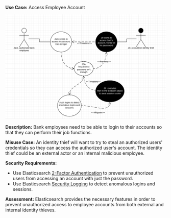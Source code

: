 **Use Case:** Access Employee Account

![Use Case 1](./Images/UseCase1.png)  

**Description:** Bank employees need to be able to login to their accounts so that they can perform their job functions.

  

**Misuse Case:** An identity thief will want to try to steal an authorized users' credentials so they can access the authorized user's account. The identity thief could be an external actor or an internal malicious employee.

  

**Security Requirements:**

- Use Elasticsearch [2-Factor Authentication](https://www.elastic.co/guide/en/cloud/current/ec-account-user-settings.html#ec-account-security-mfa) to prevent unauthorized users from accessing an account with just the password.
- Use Elasticsearch [Security Logging](https://www.elastic.co/guide/en/elasticsearch/reference/current/enable-audit-logging.html) to detect anomalous logins and sessions.

**Assessment:** Elasticsearch provides the necessary features in order to prevent unauthorized access to employee accounts from both external and internal identity thieves.